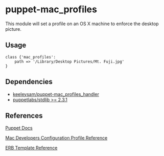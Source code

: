 # puppet-mac_profiles

This module will set a profile on an OS X machine to enforce the desktop picture.

## Usage

``` puppet
class {'mac_profiles':
    path => '/Library/Desktop Pictures/Mt. Fuji.jpg'
}
```

## Dependencies

* [keeleysam/puppet-mac_profiles_handler](https://github.com/keeleysam/puppet-mac_profiles_handler)
* [puppetlabs/stdlib >= 2.3.1](https://forge.puppetlabs.com/puppetlabs/stdlib)

## References
<a href="https://puppet.com/docs">Puppet Docs</a>

<a href="https://developer.apple.com/business/documentation/Configuration-Profile-Reference.pdf">Mac Developers Configuration Profile Reference</a>

<a href="https://puppet.com/docs/puppet/6.3/lang_template_erb.html">ERB Template Reference</a>
